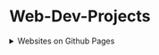 # Web-Dev-Projects
<details>
<summary>Websites on Github Pages</summary>
  
  <br>
  
  **[Amazon](https://arnabjyoti-goswami.github.io/Web-Dev-Projects/Amazon%20shopping%20and%20cart%20pages/amazon.html)**
  
  **[Youtube](https://arnabjyoti-goswami.github.io/Web-Dev-Projects/Youtube%20Homepage/)**
  
  **[TodoList](https://arnabjyoti-goswami.github.io/Web-Dev-Projects/TodoList/TodoList.html)**
  
  **[RockPaperScissors](https://arnabjyoti-goswami.github.io/Web-Dev-Projects/Rock%20Paper%20Scissors/Rock%20Paper%20Scissors.html)**
  
</details>
